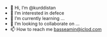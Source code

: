 - 👋 Hi, I’m @kurddistan
- 👀 I’m interested in defece
- 🌱 I’m currently learning ...
- 💞️ I’m looking to collaborate on ...
- 📫 How to reach me basseamin@iclod.com

<!---
kurddistan/kurddistan is a ✨ special ✨ repository because its `README.md` (this file) appears on your GitHub profile.
You can click the Preview link to take a look at your changes.
--->
